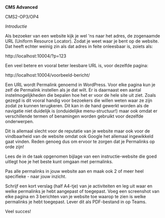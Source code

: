 **CMS Advanced**

CMS2-OP3/OP4

*Introductie*

Als bezoeker van een website kijk je wel 'ns naar het adres, de zogenaamde URL (Uniform Resource Locator). Zodat je weet waar je bent op de website. Dat heeft echter weinig zin als dat adres in feite onleesbaar is, zoiets als:

http://localhost:10004/?p=123

Een veel betere en vooral beter leesbare URL is, voor dezelfde pagina:

http://localhost:10004/voorbeeld-bericht/

Een URL wordt Permalink genoemd in WordPress. Voor elke pagina kun je zelf de Permalink instellen als je dat wilt. Er is daarnaast een aantal instelmogelijkheden die bepalen hoe het er voor de hele site uit ziet. Zoals gezegd is dit vooral handig voor bezoekers die willen weten waar ze zijn zodat ze kunnen terugkeren. Dit kan in de hand gewerkt worden als de navigatie niet duidelijk is (onduidelijke menu-structuur!) maar ook omdat er verschillende termen of benamingen worden gebruikt voor dezelfde onderwerpen.

Dit is allemaal slecht voor de reputatie van je website maar ook voor de vindbaarheid van de website omdat ook Google het allemaal ingewikkeld gaat vinden. Reden genoeg dus om ervoor te zorgen dat je Permalinks op orde zijn!

Lees de in de taak opgenomen bijlage van een instructie-website die goed uitlegt hoe je het beste kunt omgaan met permalinks.

Pas alle permalinks in jouw website aan en maak ook 2 of meer heel specifieke - naar jouw inzicht.

Schrijf een kort verslag (half A4-tje) van je activiteiten en leg uit waar en welke permalinks je hebt aangepast of toegepast. Voeg een screenshot van elke pagina en 3 berichten van je website toe waarop te zien is welke permalinks je hebt toegepast.
Lever dit als PDF-bestand in op Teams.

Veel succes!